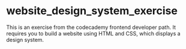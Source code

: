 # website_design_system_exercise
 This is an exercise from the codecademy frontend developer path. It requires you to build a website using HTML and CSS, which displays a design system.
